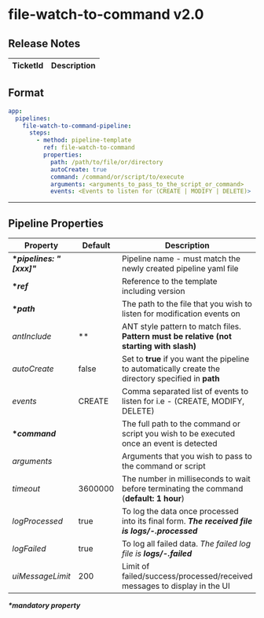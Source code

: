 # file-watch-to-command v2.0

## Release Notes

| TicketId | Description |
| -------- | ----------- |

## Format

```yml
app:
  pipelines:
    file-watch-to-command-pipeline:
      steps:
        - method: pipeline-template
          ref: file-watch-to-command
          properties:
            path: /path/to/file/or/directory
            autoCreate: true
            command: /command/or/script/to/execute
            arguments: <arguments_to_pass_to_the_script_or_command>
            events: <Events to listen for (CREATE | MODIFY | DELETE)>
```

---

## Pipeline Properties

| Property                   | Default | Description                                                                                                              |
| -------------------------- | ------- | ------------------------------------------------------------------------------------------------------------------------ |
| **\*_pipelines: "[xxx]"_** |         | Pipeline name - must match the newly created pipeline yaml file                                                          |
| **\*_ref_**                |         | Reference to the template including version                                                                              |
| **\*_path_**               |         | The path to the file that you wish to listen for modification events on                                                  |
| _antInclude_               | \*\*    | ANT style pattern to match files. **Pattern must be relative (not starting with slash)**                                 |
| _autoCreate_               | false   | Set to **true** if you want the pipeline to automatically create the directory specified in **path**                     |
| _events_                   | CREATE  | Comma separated list of events to listen for i.e - (CREATE, MODIFY, DELETE)                                              |
| **\*_command_**            |         | The full path to the command or script you wish to be executed once an event is detected                                 |
| _arguments_                |         | Arguments that you wish to pass to the command or script                                                                 |
| _timeout_                  | 3600000 | The number in milliseconds to wait before terminating the command (**default: 1 hour**)                                  |
| _logProcessed_             | true    | To log the data once processed into its final form. _**The received file is logs/<pipeline name>-<yyyymmdd>.processed**_ |
| _logFailed_                | true    | To log all failed data. _The failed log file is **logs/<pipeline name>-<yyyymmdd>.failed**_                              |
| _uiMessageLimit_           | 200     | Limit of failed/success/processed/received messages to display in the UI                                                 |

**_\*mandatory property_**
